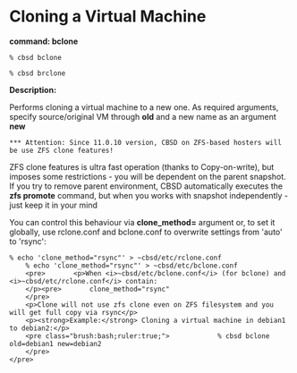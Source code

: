 # Cloning a Virtual Machine

**command: bclone**

```
% cbsd bclone

% cbsd brclone
```

**Description:**

Performs cloning a virtual machine to a new one. As required arguments, specify source/original VM through **old** and a new name as an argument **new**

```
*** Attention: Since 11.0.10 version, CBSD on ZFS-based hosters will be use ZFS clone features!

```

ZFS clone features is ultra fast operation (thanks to Copy-on-write), but imposes some restrictions - you will be dependent on the parent snapshot. If you try to remove parent environment, CBSD automatically executes the **zfs promote** command, but when you works with snapshot independently - just keep it in your mind

You can control this behaviour via **clone_method=** argument or, to set it globally, use rclone.conf and bclone.conf to overwrite settings from 'auto' to 'rsync':

```
% echo 'clone_method="rsync"' > ~cbsd/etc/rclone.conf
    % echo 'clone_method="rsync"' > ~cbsd/etc/bclone.conf
    <pre>       <p>When <i>~cbsd/etc/bclone.conf</i> (for bclone) and <i>~cbsd/etc/rclone.conf</i> contain:
    </p><pre>       clone_method="rsync"
    </pre>
    <p>Clone will not use zfs clone even on ZFS filesystem and you will get full copy via rsync</p>
    <p><strong>Example:</strong> Cloning a virtual machine in debian1 to debian2:</p>
    <pre class="brush:bash;ruler:true;">            % cbsd bclone old=debian1 new=debian2
    </pre>
</pre>
```


